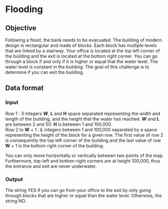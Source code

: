 # Flooding

## Objective

Following a flood, the bank needs to be evacuated. The building of modern design is rectangular and made of blocks. Each block has multiple levels that are linked by a stairway. Your office is located at the top left corner of the building and the exit is located at the bottom right corner. You can go through a block if and only if it is higher or equal that the water level. The water level is constant in the building. The goal of this challenge is to determine if you can exit the building.

## Data format

### Input
Row 1 : 3 integers **W**, **L** and **H** space separated representing the width and length of the building, and the height that the water has reached. **W** and **L** are between 2 and 50. **H** is between 1 and 100,000.  
Row 2 to **W** + 1 : **L** integers between 1 and 100,000 separated by a space representing the height of the block for a given row. The first value of row 2 is consequently the top left corner of the building and the last value of row **W** + 1 is the bottom right corner of the building.  
  
You can only move horizontally or vertically between two points of the map. Furthermore, top-left and bottom-right corners are at height 100,000, thus the entrance and exit are never underwater.

### Output
The string YES if you can go from your office to the exit by only going through blocks that are higher or equal than the water level. Otherwise, the string NO.
